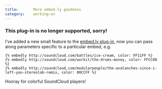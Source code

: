 ```yaml
---
title:       More embed.ly goodness
category:    working-on
---
```


### This plug-in is no longer supported, sorry!

I’ve added a new small feature to the [embed.ly plug-in][plug-in], now you can
pass along parameters specific to a particular embed, e.g.

<pre><code>{<!-- -->% embedly http://soundcloud.com/battles/ice-cream, color: FF11FF %}
{<!-- -->% embedly http://soundcloud.com/workit/the-drums-money, color: FFCC00 %}
{<!-- -->% embedly http://soundcloud.com/modularpeople/the-avalanches-since-i-left-you-stereolab-remix, color: 00CCFF %}</code></pre>

Hooray for colorful SoundCloud players!

[plug-in]: /working-on/embedly-and-jekyll
